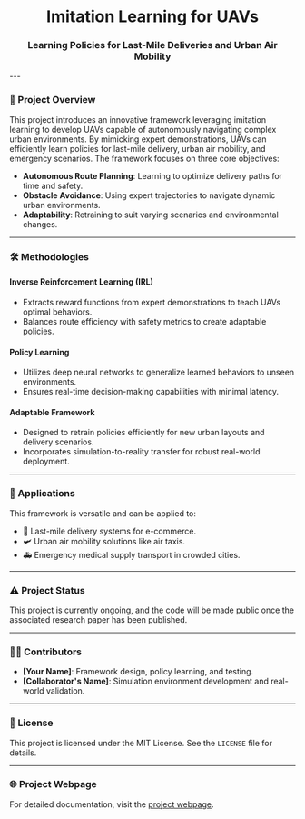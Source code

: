 <h1 align="center">Imitation Learning for UAVs</h1>
<h3 align="center">Learning Policies for Last-Mile Deliveries and Urban Air Mobility</h3>
---

### 🚀 Project Overview
This project introduces an innovative framework leveraging imitation learning to develop UAVs capable of autonomously navigating complex urban environments. By mimicking expert demonstrations, UAVs can efficiently learn policies for last-mile delivery, urban air mobility, and emergency scenarios. The framework focuses on three core objectives:

- **Autonomous Route Planning**: Learning to optimize delivery paths for time and safety.
- **Obstacle Avoidance**: Using expert trajectories to navigate dynamic urban environments.
- **Adaptability**: Retraining to suit varying scenarios and environmental changes.

---

### 🛠️ Methodologies

#### Inverse Reinforcement Learning (IRL)
- Extracts reward functions from expert demonstrations to teach UAVs optimal behaviors.
- Balances route efficiency with safety metrics to create adaptable policies.

#### Policy Learning
- Utilizes deep neural networks to generalize learned behaviors to unseen environments.
- Ensures real-time decision-making capabilities with minimal latency.

#### Adaptable Framework
- Designed to retrain policies efficiently for new urban layouts and delivery scenarios.
- Incorporates simulation-to-reality transfer for robust real-world deployment.

---

### 🌟 Applications
This framework is versatile and can be applied to:
- 🚚 Last-mile delivery systems for e-commerce.
- 🛩️ Urban air mobility solutions like air taxis.
- 🚑 Emergency medical supply transport in crowded cities.

---

### ⚠️ Project Status
This project is currently ongoing, and the code will be made public once the associated research paper has been published.

---

### 👨‍💻 Contributors
- **[Your Name]**: Framework design, policy learning, and testing.
- **[Collaborator's Name]**: Simulation environment development and real-world validation.

---

### 📜 License
This project is licensed under the MIT License. See the `LICENSE` file for details.

---

### 🌐 Project Webpage
For detailed documentation, visit the [project webpage](https://your-project-webpage.com).
